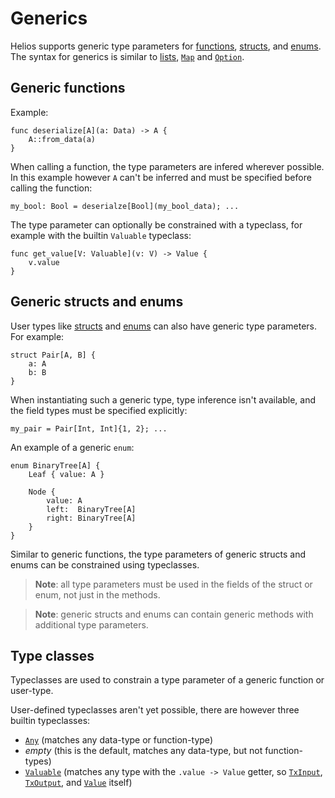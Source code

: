 # Generics

Helios supports generic type parameters for [functions](./functions/index.md), [structs](./user-defined-types/structs.md), and [enums](./user-defined-types/enums.md). The syntax for generics is similar to [lists](./builtins/list.md), [`Map`](./builtins/map.md) and [`Option`](./builtins/option.md).

## Generic functions

Example:

```helios
func deserialize[A](a: Data) -> A {
    A::from_data(a)
}
```

When calling a function, the type parameters are infered wherever possible. In this example however `A` can't be inferred and must be specified before calling the function:

```helios
my_bool: Bool = deserialze[Bool](my_bool_data); ...
```

The type parameter can optionally be constrained with a typeclass, for example with the builtin `Valuable` typeclass:

```helios
func get_value[V: Valuable](v: V) -> Value {
    v.value
}
```

## Generic structs and enums

User types like [structs](./user-defined-types/structs.md) and [enums](./user-defined-types/enums.md) can also have generic type parameters. For example:

```helios
struct Pair[A, B] {
    a: A
    b: B
}
```

When instantiating such a generic type, type inference isn't available, and the field types must be specified explicitly:

```helios
my_pair = Pair[Int, Int]{1, 2}; ...
```

An example of a generic `enum`:

```helios
enum BinaryTree[A] {
    Leaf { value: A }

    Node {
        value: A
        left:  BinaryTree[A]
        right: BinaryTree[A]
    }
}
```

Similar to generic functions, the type parameters of generic structs and enums can be constrained using typeclasses.

>**Note**: all type parameters must be used in the fields of the struct or enum, not just in the methods.

>**Note**: generic structs and enums can contain generic methods with additional type parameters.

## Type classes

Typeclasses are used to constrain a type parameter of a generic function or user-type.

User-defined typeclasses aren't yet possible, there are however three builtin typeclasses:
* [`Any`](./builtins/any.md) (matches any data-type or function-type)
* *empty* (this is the default, matches any data-type, but not function-types)
* [`Valuable`](./builtins/valuable.md) (matches any type with the `.value -> Value` getter, so [`TxInput`](./builtins/txinput.md), [`TxOutput`](./builtins/txoutput.md), and [`Value`](./builtins/value.md) itself)